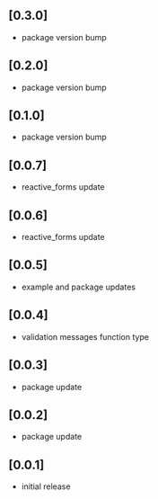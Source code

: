## [0.3.0]
* package version bump

## [0.2.0]
* package version bump

## [0.1.0]
* package version bump

## [0.0.7]
* reactive_forms update

## [0.0.6]
* reactive_forms update

## [0.0.5]
* example and package updates

## [0.0.4]
* validation messages function type

## [0.0.3]
* package update

## [0.0.2]
* package update

## [0.0.1]
* initial release